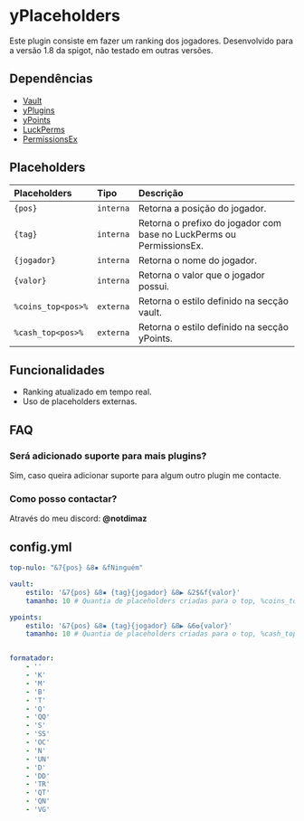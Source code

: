 
# yPlaceholders

Este plugin consiste em fazer um ranking dos jogadores. Desenvolvido para a versão 1.8 da spigot, não testado em outras versões.



## Dependências

- [Vault](https://www.spigotmc.org/resources/vault.34315/)
- [yPlugins](https://ystoreplugins.com.br/client/plugins)
- [yPoints](https://ystoreplugins.com.br/plugins/gratuitos)
- [LuckPerms](https://luckperms.net/download)
- [PermissionsEx](https://www.spigotmc.org/resources/permissionsex.108323/)


## Placeholders


| Placeholders   | Tipo       | Descrição                           |
| :---------- | :--------- | :---------------------------------- |
| `{pos}` | `interna` | Retorna a posição do jogador. |
| `{tag}` | `interna` | Retorna o prefixo do jogador com base no LuckPerms ou PermissionsEx. |
| `{jogador}` | `interna` | Retorna o nome do jogador. |
| `{valor}` | `interna` | Retorna o valor que o jogador possui. |
| `%coins_top<pos>%` | `externa` | Retorna o estilo definido na secção vault. |
| `%cash_top<pos>%` | `externa` | Retorna o estilo definido na secção yPoints. |



## Funcionalidades

- Ranking atualizado em tempo real.
- Uso de placeholders externas.


## FAQ

### Será adicionado suporte para mais plugins?

Sim, caso queira adicionar suporte para algum outro plugin me contacte.

### Como posso contactar?

Através do meu discord: **@notdimaz**


## config.yml

```yml
top-nulo: "&7{pos} &8▪ &fNinguém"

vault:
    estilo: '&7{pos} &8▪ {tag}{jogador} &8▶ &2$&f{valor}'
    tamanho: 10 # Quantia de placeholders criadas para o top, %coins_top_10%

ypoints:
    estilo: '&7{pos} &8▪ {tag}{jogador} &8▶ &6✪{valor}'
    tamanho: 10 # Quantia de placeholders criadas para o top, %cash_top_10%


formatador:
    - ''
    - 'K'
    - 'M'
    - 'B'
    - 'T'
    - 'Q'
    - 'QQ'
    - 'S'
    - 'SS'
    - 'OC'
    - 'N'
    - 'UN'
    - 'D'
    - 'DD'
    - 'TR'
    - 'QT'
    - 'QN'
    - 'VG'
```


